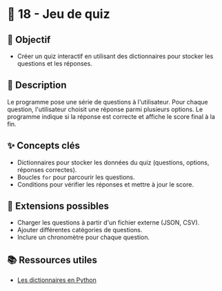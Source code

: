 # 🧠 18 - Jeu de quiz

## 🎯 Objectif

- Créer un quiz interactif en utilisant des dictionnaires pour stocker les questions et les réponses.

## 📝 Description

Le programme pose une série de questions à l'utilisateur. Pour chaque question, l'utilisateur choisit une réponse parmi plusieurs options. Le programme indique si la réponse est correcte et affiche le score final à la fin.

## ✨ Concepts clés

- Dictionnaires pour stocker les données du quiz (questions, options, réponses correctes).
- Boucles `for` pour parcourir les questions.
- Conditions pour vérifier les réponses et mettre à jour le score.

## 🚀 Extensions possibles

- Charger les questions à partir d'un fichier externe (JSON, CSV).
- Ajouter différentes catégories de questions.
- Inclure un chronomètre pour chaque question.

## 📚 Ressources utiles

- [Les dictionnaires en Python](https://www.w3schools.com/python/python_dictionaries.asp)